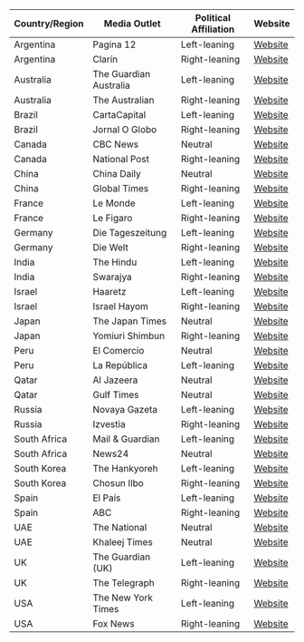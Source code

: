 | Country/Region      | Media Outlet                        | Political Affiliation | Website                                   |
|---------------------|------------------------------------|-----------------------|-------------------------------------------|
| Argentina           | Pagina 12                          | Left-leaning          | [Website](www.pagina12.com.ar)           |
| Argentina           | Clarín                             | Right-leaning         | [Website](www.clarin.com)                |
| Australia           | The Guardian Australia              | Left-leaning          | [Website](www.theguardian.com/au)        |
| Australia           | The Australian                     | Right-leaning         | [Website](www.theaustralian.com.au)      |
| Brazil              | CartaCapital                        | Left-leaning          | [Website](www.cartacapital.com.br)       |
| Brazil              | Jornal O Globo                      | Right-leaning         | [Website](www.oglobo.globo.com)          |
| Canada              | CBC News                           | Neutral               | [Website](www.cbc.ca/news)               |
| Canada              | National Post                      | Right-leaning         | [Website](www.nationalpost.com)          |
| China               | China Daily                         | Neutral               | [Website](www.chinadaily.com.cn)         |
| China               | Global Times                        | Right-leaning         | [Website](www.globaltimes.cn)            |
| France              | Le Monde                           | Left-leaning          | [Website](www.lemonde.fr)                |
| France              | Le Figaro                          | Right-leaning         | [Website](www.lefigaro.fr)               |
| Germany             | Die Tageszeitung                    | Left-leaning          | [Website](www.taz.de)                    |
| Germany             | Die Welt                           | Right-leaning         | [Website](www.welt.de)                   |
| India               | The Hindu                          | Left-leaning          | [Website](www.thehindu.com)              |
| India               | Swarajya                            | Right-leaning         | [Website](www.swarajyamag.com)           |
| Israel              | Haaretz                            | Left-leaning          | [Website](www.haaretz.com)               |
| Israel              | Israel Hayom                        | Right-leaning         | [Website](www.israelhayom.co.il)         |
| Japan               | The Japan Times                    | Neutral               | [Website](www.japantimes.co.jp)          |
| Japan               | Yomiuri Shimbun                    | Right-leaning         | [Website](www.yomiuri.co.jp)             |
| Peru                | El Comercio                         | Neutral               | [Website](www.elcomercio.pe)             |
| Peru                | La República                        | Left-leaning          | [Website](www.larepublica.pe)            |
| Qatar               | Al Jazeera                          | Neutral               | [Website](www.aljazeera.com)             |
| Qatar               | Gulf Times                          | Neutral               | [Website](www.gulf-times.com)            |
| Russia              | Novaya Gazeta                       | Left-leaning          | [Website](www.novayagazeta.ru)           |
| Russia              | Izvestia                            | Right-leaning         | [Website](www.iz.ru)                     |
| South Africa        | Mail & Guardian                     | Left-leaning          | [Website](www.mg.co.za)                  |
| South Africa        | News24                              | Neutral               | [Website](www.news24.com)                |
| South Korea         | The Hankyoreh                       | Left-leaning          | [Website](english.hani.co.kr)            |
| South Korea         | Chosun Ilbo                         | Right-leaning         | [Website](www.chosun.com)                |
| Spain               | El País                             | Left-leaning          | [Website](www.elpais.com)                |
| Spain               | ABC                                 | Right-leaning         | [Website](www.abc.es)                    |
| UAE                 | The National                        | Neutral               | [Website](www.thenationalnews.com)       |
| UAE                 | Khaleej Times                       | Neutral               | [Website](www.khaleejtimes.com)          |
| UK                  | The Guardian (UK)                   | Left-leaning          | [Website](www.theguardian.com/uk)        |
| UK                  | The Telegraph                       | Right-leaning         | [Website](www.telegraph.co.uk)            |
| USA                 | The New York Times                  | Left-leaning          | [Website](www.nytimes.com)               |
| USA                 | Fox News                            | Right-leaning         | [Website](www.foxnews.com)               |
